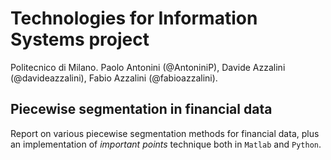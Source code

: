# Technologies for Information Systems project
Politecnico di Milano. Paolo Antonini (@AntoniniP), Davide Azzalini (@davideazzalini), Fabio Azzalini (@fabioazzalini).

## Piecewise segmentation in financial data
Report on various piecewise segmentation methods for financial data, plus an implementation of _important points_ technique both in `Matlab` and `Python`.
